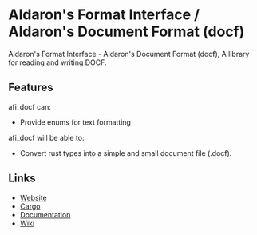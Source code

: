 # Aldaron's Format Interface / Aldaron's Document Format (docf)
Aldaron's Format Interface - Aldaron's Document Format (docf), A library for reading and writing DOCF.

## Features
afi_docf can:
* Provide enums for text formatting

afi_docf will be able to:
* Convert rust types into a simple and small document file (.docf).

## Links
* [Website](http://plopgrizzly.com/afi_docf)
* [Cargo](https://crates.io/crates/afi_docf)
* [Documentation](https://docs.rs/afi_docf)
* [Wiki](https://github.com/plopgrizzly/afi_docf/wiki)
